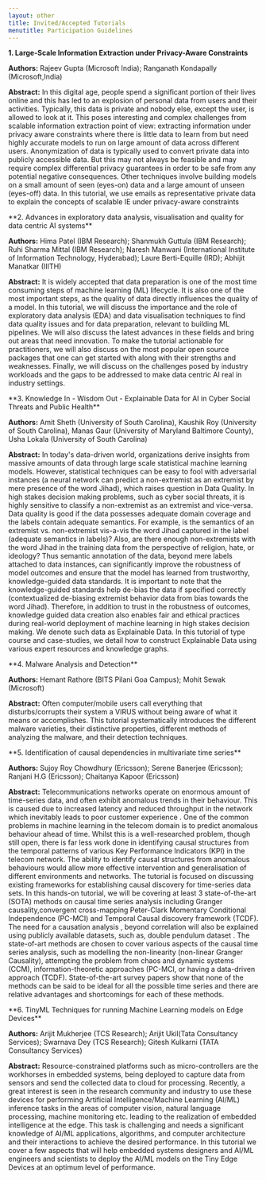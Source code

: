 ```yaml
---
layout: other
title: Invited/Accepted Tutorials
menutitle: Participation Guidelines
---
```


<div markdown=1 class="bd-callout bd-callout-info">

<!-- #  Accepted/Invited Tutorials List -->

**1. Large-Scale Information Extraction under Privacy-Aware Constraints**

**Authors:** Rajeev Gupta (Microsoft India); Ranganath Kondapally (Microsoft,India)

**Abstract:** In this digital age, people spend a significant portion of their lives online and this has led to an explosion of personal data from users and their activities. Typically, this data is private and nobody else, except the user, is allowed to look at it. This poses interesting and complex challenges from scalable information extraction point of view: extracting information under privacy aware constraints where there is little data to learn from but need highly accurate models to run on large amount of data across different users. Anonymization of data is typically used to convert private data into publicly accessible data. But this may not always be feasible and may require complex differential privacy guarantees in order to be safe from any potential negative consequences. Other techniques involve building models on a small amount of seen (eyes-on) data and a large amount of unseen (eyes-off) data. In this tutorial, we use emails as representative private data to explain the concepts of scalable IE under privacy-aware constraints
</div>

<div markdown=1 class="bd-callout bd-callout-info">
**2. Advances in exploratory data analysis, visualisation and quality for data centric AI systems**

**Authors:** Hima Patel (IBM Research); Shanmukh Guttula (IBM Research); Ruhi Sharma Mittal (IBM Research); Naresh Manwani (International Institute of Information Technology, Hyderabad); Laure Berti-Equille (IRD); Abhijit Manatkar (IIITH)

**Abstract:** It is widely accepted that data preparation is one of the most time consuming steps of machine learning (ML) lifecycle. It is also one of the most important steps, as the quality of data directly influences the quality of a model. In this tutorial, we will discuss the importance and the role of exploratory data analysis (EDA) and data visualisation techniques to find data quality issues and for data preparation, relevant to building ML pipelines. We will also discuss the latest advances in these fields and bring out areas that need innovation. To make the tutorial actionable for practitioners, we will also discuss on the most popular open source packages that one can get started with along with their strengths and weaknesses. Finally, we will discuss on the challenges posed by industry workloads and the gaps to be addressed to make data centric AI real in industry settings.
</div>

<div markdown=1 class="bd-callout bd-callout-info">
**3. Knowledge In - Wisdom Out - Explainable Data for AI in Cyber Social Threats and Public Health**

**Authors:** Amit Sheth (University of South Carolina), Kaushik Roy (University of South Carolina), Manas Gaur (University of Maryland Baltimore County), Usha Lokala (University of South Carolina)

**Abstract:** In today's data-driven world, organizations derive insights from massive amounts of data through large scale statistical machine learning models. However, statistical techniques can be easy to fool with adversarial instances (a neural network can predict a non-extremist as an extremist by mere presence of the word Jihad), which raises question in Data Quality. In high stakes decision making problems, such as cyber social threats, it is highly sensitive to classify a non-extremist as an extremist and vice-versa. Data quality is good if the data possesses adequate domain coverage and the labels contain adequate semantics. For example, is the semantics of an extremist vs. non-extremist vis-a-vis the word Jihad captured in the label (adequate semantics in labels)? Also, are there enough non-extremists with the word Jihad in the training data from the perspective of religion, hate, or ideology? Thus semantic annotation of the data, beyond mere labels attached to data instances, can significantly improve the robustness of model outcomes and ensure that the model has learned from trustworthy, knowledge-guided data standards. It is important to note that the knowledge-guided standards help de-bias the data if specified correctly (contextualized de-biasing extremist behavior data from bias towards the word Jihad). Therefore, in addition to trust in the robustness of outcomes, knowledge guided data creation also enables fair and ethical practices during real-world deployment of machine learning in high stakes decision making. We denote such data as Explainable Data. In this tutorial of type course and case-studies, we detail how to construct Explainable Data using various expert resources and knowledge graphs.

</div>

<div markdown=1 class="bd-callout bd-callout-info">
**4. Malware Analysis and Detection**

**Authors:** Hemant Rathore (BITS Pilani Goa Campus); Mohit Sewak (Microsoft)

**Abstract:** Often computer/mobile users call everything that disturbs/corrupts their system a VIRUS without being aware of what it means or accomplishes. This tutorial systematically introduces the different malware varieties, their distinctive properties, different methods of analyzing the malware, and their detection techniques.
</div>

<div markdown=1 class="bd-callout bd-callout-info">
**5. Identification of causal dependencies in multivariate time series**

**Authors:** Sujoy Roy Chowdhury (Ericsson); Serene Banerjee (Ericsson); Ranjani H.G (Ericsson); Chaitanya Kapoor (Ericsson)

**Abstract:** Telecommunications networks operate on enormous amount of time-series data, and often exhibit anomalous trends in their behaviour. This is caused due to increased latency and reduced throughput in the network which inevitably leads to poor customer experience . One of the common problems in machine learning in the telecom domain is to predict anomalous behaviour ahead of time. Whilst this is a well-researched problem, though still open, there is far less work done in identifying causal structures from the temporal patterns of various Key Performance Indicators (KPI) in the telecom network. The ability to identify causal structures from anomalous behaviours would allow more effective intervention and generalisation of different environments and networks. The tutorial is focused on discussing existing frameworks for establishing causal discovery for time-series data sets. In this hands-on tutorial, we will be covering at least 3 state-of-the-art (SOTA) methods on causal time series analysis including Granger causality,convergent cross-mapping Peter-Clark Momentary Conditional Independence (PC-MCI) and Temporal Causal discovery framework (TCDF). The need for a causation analysis , beyond correlation will also be explained using publicly available datasets, such as, double pendulum dataset . The state-of-art methods are chosen to cover various aspects of the causal time series analysis, such as modelling the non-linearity (non-linear Granger Causality), attempting the problem from chaos and dynamic systems (CCM), information-theoretic approaches (PC-MCI, or having a data-driven approach (TCDF). State-of-the-art survey papers show that none of the methods can be said to be ideal for all the possible time series and there are relative advantages and shortcomings for each of these methods.
</div>

<div markdown=1 class="bd-callout bd-callout-info">
**6. TinyML Techniques for running Machine Learning models on Edge Devices**

**Authors:** Arijit Mukherjee (TCS Research); Arijit Ukil(Tata Consultancy Services); Swarnava Dey (TCS Research); Gitesh Kulkarni (TATA Consultancy Services)

**Abstract:** Resource-constrained platforms such as micro-controllers are the workhorses in embedded systems, being deployed to capture data from sensors and send the collected data to cloud for processing. Recently, a great interest is seen in the research community and industry to use these devices for performing Artificial Intelligence/Machine Learning (AI/ML) inference tasks in the areas of computer vision, natural language processing, machine monitoring etc. leading to the realization of embedded intelligence at the edge. This task is challenging and needs a significant knowledge of AI/ML applications, algorithms, and computer architecture and their interactions to achieve the desired performance. In this tutorial we cover a few aspects that will help embedded systems designers and AI/ML engineers and scientists to deploy the AI/ML models on the Tiny Edge Devices at an optimum level of performance.
</div>

